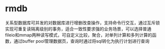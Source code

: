 # rmdb
关系型数据库可并发的对数据库进行增删改查操作，支持命令行交互，通过互斥锁实现可重复读隔离级别的事务，适合一致性要求强的业务场景，可以选择普通fileio和mmap两种读写模式，可自定义比较，聚合，对单列计算和多列计算的函数，通过buffer pool管理数据页，查询时通过将sql转化为执行计划进行查询


